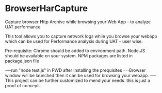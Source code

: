 # BrowserHarCapture
Capture browser Http Archive while browsing your Web App - to analyze UAT performance

This tool allows you to capture network logs while you browse your webapp which can be used for Performance analysis during UAT - user wise.

Pre-requisite:
Chrome should be added to environment path.
Node.JS should be available on your system.
NPM packages are listed in package.json file

---run "node test.js" in PWD after installing the prequisites
---Browser window will be launched then it can be used for browsing your webapp.
---This project can be further customized to mend your needs. this is just a proof of concept.
